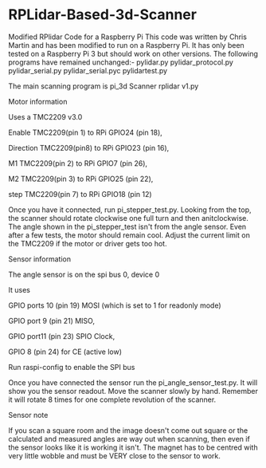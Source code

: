 # RPLidar-Based-3d-Scanner
Modified RPlidar Code for a Raspberry Pi This code was written by Chris Martin and has been modified to run on a Raspberry Pi. It has only been tested on a Raspberry Pi 3 but should work on other versions. The following programs have remained unchanged:- pylidar.py pylidar_protocol.py pylidar_serial.py pylidar_serial.pyc pylidartest.py

The main scanning program is pi_3d Scanner rplidar v1.py

Motor information

Uses a TMC2209 v3.0

Enable TMC2209(pin 1) to RPi GPIO24 (pin 18),

Direction TMC2209(pin8) to RPi GPIO23 (pin 16),

M1 TMC2209(pin 2) to RPi GPIO7 (pin 26),

M2 TMC2209(pin 3) to RPi GPIO25 (pin 22),

step TMC2209(pin 7) to RPi GPIO18 (pin 12)

Once you have it connected, run pi_stepper_test.py. Looking from the top, the scanner should rotate clockwise one full turn and then anitclockwise. The angle shown in the pi_stepper_test isn't from the angle sensor. Even after a few tests, the motor should remain cool. Adjust the current limit on the TMC2209 if the motor or driver gets too hot.

Sensor information

The angle sensor is on the spi bus 0, device 0

It uses

GPIO ports 10 (pin 19) MOSI (which is set to 1 for readonly mode)

GPIO port 9 (pin 21) MISO,

GPIO port11 (pin 23) SPIO Clock,

GPIO 8 (pin 24) for CE (active low)

Run raspi-config to enable the SPI bus

Once you have connected the sensor run the pi_angle_sensor_test.py. It will show you the sensor readout. Move the scanner slowly by hand. Remember it will rotate 8 times for one complete revolution of the scanner.

Sensor note

If you scan a square room and the image doesn't come out square or the calculated and measured angles are way out when scanning, then even if the sensor looks like it is working it isn't. The magnet has to be centred with very little wobble and must be VERY close to the sensor to work.
